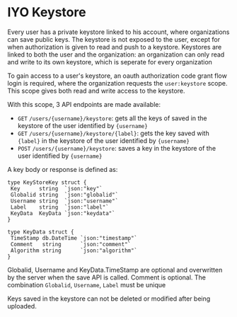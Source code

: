# IYO Keystore

Every user has a private keystore linked to his account, where organizations can save public keys.
The keystore is not exposed to the user, except for when authorization is given to read and push to a keystore.
Keystores are linked to both the user and the organization: an organization can only read and write to its own keystore, which is seperate for every organization

To gain access to a user's keystore, an oauth authorization code grant flow login is required, where the organization requests the `user:keystore` scope.
This scope gives both read and write access to the keystore.

With this scope, 3 API endpoints are made available:
 - `GET` `/users/{username}/keystore`: gets all the keys of saved in the keystore of the user identified by `{username}`
 - `GET` `/users/{username}/keystore/{label}`: gets the key saved with `{label}` in the keystore of the user identified by `{username}`
 - `POST` `/users/{username}/keystore`: saves a key in the keystore of the user identified by `{username}`
 
 A key body or response is defined as:
 
 ```golang
 type KeyStoreKey struct { 
  Key      string  `json:"key"` 
  Globalid string  `json:"globalid"` 
  Username string  `json:"username"` 
  Label    string  `json:"label"` 
  KeyData  KeyData `json:"keydata"` 
} 

type KeyData struct { 
  TimeStamp db.DateTime `json:"timestamp"` 
  Comment   string      `json:"comment"` 
  Algorithm string      `json:"algorithm"` 
} 
```

Globalid, Username and KeyData.TimeStamp are optional and overwritten by the server when the save API is called.
Comment is optional.
The combination `Globalid`, `Username`, `Label` must be unique


 Keys saved in the keystore can not be deleted or modified after being uploaded.
